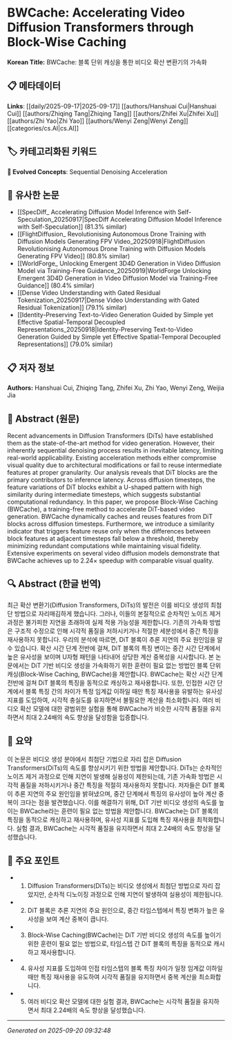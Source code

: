 # BWCache: Accelerating Video Diffusion Transformers through Block-Wise Caching

**Korean Title:** BWCache: 블록 단위 캐싱을 통한 비디오 확산 변환기의 가속화

## 📋 메타데이터

**Links**: [[daily/2025-09-17|2025-09-17]] [[authors/Hanshuai Cui|Hanshuai Cui]] [[authors/Zhiqing Tang|Zhiqing Tang]] [[authors/Zhifei Xu|Zhifei Xu]] [[authors/Zhi Yao|Zhi Yao]] [[authors/Wenyi Zeng|Wenyi Zeng]] [[categories/cs.AI|cs.AI]]

## 🏷️ 카테고리화된 키워드
**🚀 Evolved Concepts**: Sequential Denoising Acceleration

## 🔗 유사한 논문
- [[SpecDiff_ Accelerating Diffusion Model Inference with Self-Speculation_20250917|SpecDiff Accelerating Diffusion Model Inference with Self-Speculation]] (81.3% similar)
- [[FlightDiffusion_ Revolutionising Autonomous Drone Training with Diffusion Models Generating FPV Video_20250918|FlightDiffusion Revolutionising Autonomous Drone Training with Diffusion Models Generating FPV Video]] (80.8% similar)
- [[WorldForge_ Unlocking Emergent 3D4D Generation in Video Diffusion Model via Training-Free Guidance_20250919|WorldForge Unlocking Emergent 3D4D Generation in Video Diffusion Model via Training-Free Guidance]] (80.4% similar)
- [[Dense Video Understanding with Gated Residual Tokenization_20250917|Dense Video Understanding with Gated Residual Tokenization]] (79.1% similar)
- [[Identity-Preserving Text-to-Video Generation Guided by Simple yet Effective Spatial-Temporal Decoupled Representations_20250918|Identity-Preserving Text-to-Video Generation Guided by Simple yet Effective Spatial-Temporal Decoupled Representations]] (79.0% similar)

## 📋 저자 정보

**Authors:** Hanshuai Cui, Zhiqing Tang, Zhifei Xu, Zhi Yao, Wenyi Zeng, Weijia Jia

## 📄 Abstract (원문)

Recent advancements in Diffusion Transformers (DiTs) have established them as
the state-of-the-art method for video generation. However, their inherently
sequential denoising process results in inevitable latency, limiting real-world
applicability. Existing acceleration methods either compromise visual quality
due to architectural modifications or fail to reuse intermediate features at
proper granularity. Our analysis reveals that DiT blocks are the primary
contributors to inference latency. Across diffusion timesteps, the feature
variations of DiT blocks exhibit a U-shaped pattern with high similarity during
intermediate timesteps, which suggests substantial computational redundancy. In
this paper, we propose Block-Wise Caching (BWCache), a training-free method to
accelerate DiT-based video generation. BWCache dynamically caches and reuses
features from DiT blocks across diffusion timesteps. Furthermore, we introduce
a similarity indicator that triggers feature reuse only when the differences
between block features at adjacent timesteps fall below a threshold, thereby
minimizing redundant computations while maintaining visual fidelity. Extensive
experiments on several video diffusion models demonstrate that BWCache achieves
up to 2.24$\times$ speedup with comparable visual quality.

## 🔍 Abstract (한글 번역)

최근 확산 변환기(Diffusion Transformers, DiTs)의 발전은 이를 비디오 생성의 최첨단 방법으로 자리매김하게 했습니다. 그러나, 이들의 본질적으로 순차적인 노이즈 제거 과정은 불가피한 지연을 초래하여 실제 적용 가능성을 제한합니다. 기존의 가속화 방법은 구조적 수정으로 인해 시각적 품질을 저하시키거나 적절한 세분성에서 중간 특징을 재사용하지 못합니다. 우리의 분석에 따르면, DiT 블록이 추론 지연의 주요 원인임을 알 수 있습니다. 확산 시간 단계 전반에 걸쳐, DiT 블록의 특징 변이는 중간 시간 단계에서 높은 유사성을 보이며 U자형 패턴을 나타내어 상당한 계산 중복성을 시사합니다. 본 논문에서는 DiT 기반 비디오 생성을 가속화하기 위한 훈련이 필요 없는 방법인 블록 단위 캐싱(Block-Wise Caching, BWCache)을 제안합니다. BWCache는 확산 시간 단계 전반에 걸쳐 DiT 블록의 특징을 동적으로 캐싱하고 재사용합니다. 또한, 인접한 시간 단계에서 블록 특징 간의 차이가 특정 임계값 이하일 때만 특징 재사용을 유발하는 유사성 지표를 도입하여, 시각적 충실도를 유지하면서 불필요한 계산을 최소화합니다. 여러 비디오 확산 모델에 대한 광범위한 실험을 통해 BWCache가 비슷한 시각적 품질을 유지하면서 최대 2.24배의 속도 향상을 달성함을 입증합니다.

## 📝 요약

이 논문은 비디오 생성 분야에서 최첨단 기법으로 자리 잡은 Diffusion Transformers(DiTs)의 속도를 향상시키기 위한 방법을 제안합니다. DiTs는 순차적인 노이즈 제거 과정으로 인해 지연이 발생해 실용성이 제한되는데, 기존 가속화 방법은 시각적 품질을 저하시키거나 중간 특징을 적절히 재사용하지 못합니다. 저자들은 DiT 블록이 추론 지연의 주요 원인임을 밝혀냈으며, 중간 단계에서 특징의 유사성이 높아 계산 중복이 크다는 점을 발견했습니다. 이를 해결하기 위해, DiT 기반 비디오 생성의 속도를 높이는 BWCache라는 훈련이 필요 없는 방법을 제안합니다. BWCache는 DiT 블록의 특징을 동적으로 캐싱하고 재사용하며, 유사성 지표를 도입해 특징 재사용을 최적화합니다. 실험 결과, BWCache는 시각적 품질을 유지하면서 최대 2.24배의 속도 향상을 달성했습니다.

## 🎯 주요 포인트

- 1. Diffusion Transformers(DiTs)는 비디오 생성에서 최첨단 방법으로 자리 잡았지만, 순차적 디노이징 과정으로 인해 지연이 발생하여 실용성이 제한됩니다.

- 2. DiT 블록은 추론 지연의 주요 원인으로, 중간 타임스텝에서 특징 변화가 높은 유사성을 보여 계산 중복이 큽니다.

- 3. Block-Wise Caching(BWCache)는 DiT 기반 비디오 생성의 속도를 높이기 위한 훈련이 필요 없는 방법으로, 타임스텝 간 DiT 블록의 특징을 동적으로 캐시하고 재사용합니다.

- 4. 유사성 지표를 도입하여 인접 타임스텝의 블록 특징 차이가 일정 임계값 이하일 때만 특징 재사용을 유도하여 시각적 품질을 유지하면서 중복 계산을 최소화합니다.

- 5. 여러 비디오 확산 모델에 대한 실험 결과, BWCache는 시각적 품질을 유지하면서 최대 2.24배의 속도 향상을 달성했습니다.

---

*Generated on 2025-09-20 09:32:48*